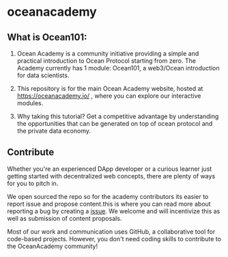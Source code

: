 # oceanacademy

## What is Ocean101:

1. Ocean Academy is a community initiative providing a simple and practical introduction to Ocean Protocol starting from zero. The Academy currently has 1 module: Ocean101, a web3/Ocean introduction for data scientists.

2. This repository is for the main Ocean Academy website, hosted at https://oceanacademy.io/ , where you can explore our interactive modules.

3. Why taking this tutorial? Get a competitive advantage by understanding the opportunities that can be generated on top of ocean protocol and the private data economy.

## Contribute

Whether you're an experienced DApp developer or a curious learner just getting started with decentralized web concepts, there are plenty of ways for you to pitch in.

We open sourced the repo so for the academy contributors its easier to report issue and propose content.this is where you can read more about reporting a bug by creating a [issue](https://docs.github.com/en/free-pro-team@latest/github/managing-your-work-on-github/creating-an-issue/). We welcome and will incentivize this as well as submission of content proposals.

Most of our work and communication uses GitHub, a collaborative tool for code-based projects. However, you don't need coding skills to contribute to the OceanAcademy community!